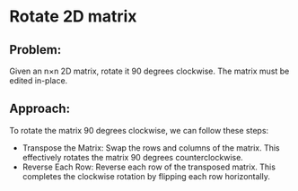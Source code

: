 # Rotate 2D matrix

## Problem:

Given an n×n 2D matrix, rotate it 90 degrees clockwise. The matrix must be edited in-place.


## Approach:
To rotate the matrix 90 degrees clockwise, we can follow these steps:

 - Transpose the Matrix: Swap the rows and columns of the matrix. This effectively rotates the matrix 90 degrees counterclockwise.
- Reverse Each Row: Reverse each row of the transposed matrix. This completes the clockwise rotation by flipping each row horizontally.